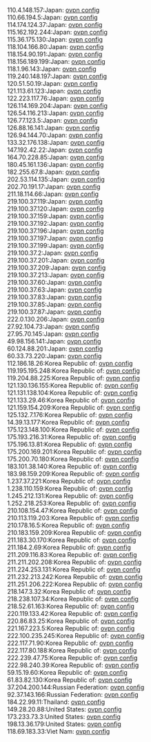 110.4.148.157:Japan: [ovpn config](vpn/110_4_148_157.ovpn)  
110.66.194.5:Japan: [ovpn config](vpn/110_66_194_5.ovpn)  
114.174.124.37:Japan: [ovpn config](vpn/114_174_124_37.ovpn)  
115.162.192.244:Japan: [ovpn config](vpn/115_162_192_244.ovpn)  
115.36.175.130:Japan: [ovpn config](vpn/115_36_175_130.ovpn)  
118.104.166.80:Japan: [ovpn config](vpn/118_104_166_80.ovpn)  
118.154.90.191:Japan: [ovpn config](vpn/118_154_90_191.ovpn)  
118.156.189.199:Japan: [ovpn config](vpn/118_156_189_199.ovpn)  
118.1.96.143:Japan: [ovpn config](vpn/118_1_96_143.ovpn)  
119.240.148.197:Japan: [ovpn config](vpn/119_240_148_197.ovpn)  
120.51.50.19:Japan: [ovpn config](vpn/120_51_50_19.ovpn)  
121.113.61.123:Japan: [ovpn config](vpn/121_113_61_123.ovpn)  
122.223.117.76:Japan: [ovpn config](vpn/122_223_117_76.ovpn)  
126.114.169.204:Japan: [ovpn config](vpn/126_114_169_204.ovpn)  
126.54.116.213:Japan: [ovpn config](vpn/126_54_116_213.ovpn)  
126.77.123.5:Japan: [ovpn config](vpn/126_77_123_5.ovpn)  
126.88.16.141:Japan: [ovpn config](vpn/126_88_16_141.ovpn)  
126.94.144.70:Japan: [ovpn config](vpn/126_94_144_70.ovpn)  
133.32.176.138:Japan: [ovpn config](vpn/133_32_176_138.ovpn)  
147.192.42.22:Japan: [ovpn config](vpn/147_192_42_22.ovpn)  
164.70.228.85:Japan: [ovpn config](vpn/164_70_228_85.ovpn)  
180.45.161.136:Japan: [ovpn config](vpn/180_45_161_136.ovpn)  
182.255.67.8:Japan: [ovpn config](vpn/182_255_67_8.ovpn)  
202.53.114.135:Japan: [ovpn config](vpn/202_53_114_135.ovpn)  
202.70.191.17:Japan: [ovpn config](vpn/202_70_191_17.ovpn)  
211.18.114.66:Japan: [ovpn config](vpn/211_18_114_66.ovpn)  
219.100.37.119:Japan: [ovpn config](vpn/219_100_37_119.ovpn)  
219.100.37.120:Japan: [ovpn config](vpn/219_100_37_120.ovpn)  
219.100.37.159:Japan: [ovpn config](vpn/219_100_37_159.ovpn)  
219.100.37.192:Japan: [ovpn config](vpn/219_100_37_192.ovpn)  
219.100.37.196:Japan: [ovpn config](vpn/219_100_37_196.ovpn)  
219.100.37.197:Japan: [ovpn config](vpn/219_100_37_197.ovpn)  
219.100.37.199:Japan: [ovpn config](vpn/219_100_37_199.ovpn)  
219.100.37.2:Japan: [ovpn config](vpn/219_100_37_2.ovpn)  
219.100.37.201:Japan: [ovpn config](vpn/219_100_37_201.ovpn)  
219.100.37.209:Japan: [ovpn config](vpn/219_100_37_209.ovpn)  
219.100.37.213:Japan: [ovpn config](vpn/219_100_37_213.ovpn)  
219.100.37.60:Japan: [ovpn config](vpn/219_100_37_60.ovpn)  
219.100.37.63:Japan: [ovpn config](vpn/219_100_37_63.ovpn)  
219.100.37.83:Japan: [ovpn config](vpn/219_100_37_83.ovpn)  
219.100.37.85:Japan: [ovpn config](vpn/219_100_37_85.ovpn)  
219.100.37.87:Japan: [ovpn config](vpn/219_100_37_87.ovpn)  
222.0.130.206:Japan: [ovpn config](vpn/222_0_130_206.ovpn)  
27.92.104.73:Japan: [ovpn config](vpn/27_92_104_73.ovpn)  
27.95.70.145:Japan: [ovpn config](vpn/27_95_70_145.ovpn)  
49.98.156.141:Japan: [ovpn config](vpn/49_98_156_141.ovpn)  
60.124.88.201:Japan: [ovpn config](vpn/60_124_88_201.ovpn)  
60.33.73.220:Japan: [ovpn config](vpn/60_33_73_220.ovpn)  
112.186.18.26:Korea Republic of: [ovpn config](vpn/112_186_18_26.ovpn)  
119.195.195.248:Korea Republic of: [ovpn config](vpn/119_195_195_248.ovpn)  
119.204.88.225:Korea Republic of: [ovpn config](vpn/119_204_88_225.ovpn)  
121.130.136.155:Korea Republic of: [ovpn config](vpn/121_130_136_155.ovpn)  
121.131.138.104:Korea Republic of: [ovpn config](vpn/121_131_138_104.ovpn)  
121.133.29.46:Korea Republic of: [ovpn config](vpn/121_133_29_46.ovpn)  
121.159.154.209:Korea Republic of: [ovpn config](vpn/121_159_154_209.ovpn)  
125.132.7.176:Korea Republic of: [ovpn config](vpn/125_132_7_176.ovpn)  
14.39.13.177:Korea Republic of: [ovpn config](vpn/14_39_13_177.ovpn)  
175.123.148.100:Korea Republic of: [ovpn config](vpn/175_123_148_100.ovpn)  
175.193.216.31:Korea Republic of: [ovpn config](vpn/175_193_216_31.ovpn)  
175.196.13.81:Korea Republic of: [ovpn config](vpn/175_196_13_81.ovpn)  
175.200.169.201:Korea Republic of: [ovpn config](vpn/175_200_169_201.ovpn)  
175.200.70.180:Korea Republic of: [ovpn config](vpn/175_200_70_180.ovpn)  
183.101.38.140:Korea Republic of: [ovpn config](vpn/183_101_38_140.ovpn)  
183.98.159.209:Korea Republic of: [ovpn config](vpn/183_98_159_209.ovpn)  
1.237.37.221:Korea Republic of: [ovpn config](vpn/1_237_37_221.ovpn)  
1.238.110.159:Korea Republic of: [ovpn config](vpn/1_238_110_159.ovpn)  
1.245.212.131:Korea Republic of: [ovpn config](vpn/1_245_212_131.ovpn)  
1.252.218.253:Korea Republic of: [ovpn config](vpn/1_252_218_253.ovpn)  
210.108.154.47:Korea Republic of: [ovpn config](vpn/210_108_154_47.ovpn)  
210.113.119.203:Korea Republic of: [ovpn config](vpn/210_113_119_203.ovpn)  
210.178.16.5:Korea Republic of: [ovpn config](vpn/210_178_16_5.ovpn)  
210.183.159.209:Korea Republic of: [ovpn config](vpn/210_183_159_209.ovpn)  
211.183.30.170:Korea Republic of: [ovpn config](vpn/211_183_30_170.ovpn)  
211.184.2.69:Korea Republic of: [ovpn config](vpn/211_184_2_69.ovpn)  
211.209.116.83:Korea Republic of: [ovpn config](vpn/211_209_116_83.ovpn)  
211.211.202.208:Korea Republic of: [ovpn config](vpn/211_211_202_208.ovpn)  
211.224.253.131:Korea Republic of: [ovpn config](vpn/211_224_253_131.ovpn)  
211.232.213.242:Korea Republic of: [ovpn config](vpn/211_232_213_242.ovpn)  
211.251.206.222:Korea Republic of: [ovpn config](vpn/211_251_206_222.ovpn)  
218.147.3.32:Korea Republic of: [ovpn config](vpn/218_147_3_32.ovpn)  
218.238.107.34:Korea Republic of: [ovpn config](vpn/218_238_107_34.ovpn)  
218.52.61.163:Korea Republic of: [ovpn config](vpn/218_52_61_163.ovpn)  
220.119.133.42:Korea Republic of: [ovpn config](vpn/220_119_133_42.ovpn)  
220.86.83.25:Korea Republic of: [ovpn config](vpn/220_86_83_25.ovpn)  
221.167.223.5:Korea Republic of: [ovpn config](vpn/221_167_223_5.ovpn)  
222.100.235.245:Korea Republic of: [ovpn config](vpn/222_100_235_245.ovpn)  
222.117.71.90:Korea Republic of: [ovpn config](vpn/222_117_71_90.ovpn)  
222.117.80.188:Korea Republic of: [ovpn config](vpn/222_117_80_188.ovpn)  
222.239.47.75:Korea Republic of: [ovpn config](vpn/222_239_47_75.ovpn)  
222.98.240.39:Korea Republic of: [ovpn config](vpn/222_98_240_39.ovpn)  
59.15.19.60:Korea Republic of: [ovpn config](vpn/59_15_19_60.ovpn)  
61.83.82.130:Korea Republic of: [ovpn config](vpn/61_83_82_130.ovpn)  
37.204.200.144:Russian Federation: [ovpn config](vpn/37_204_200_144.ovpn)  
92.37.143.166:Russian Federation: [ovpn config](vpn/92_37_143_166.ovpn)  
184.22.99.11:Thailand: [ovpn config](vpn/184_22_99_11.ovpn)  
149.28.20.88:United States: [ovpn config](vpn/149_28_20_88.ovpn)  
173.233.73.3:United States: [ovpn config](vpn/173_233_73_3.ovpn)  
198.13.36.179:United States: [ovpn config](vpn/198_13_36_179.ovpn)  
118.69.183.33:Viet Nam: [ovpn config](vpn/118_69_183_33.ovpn)  

